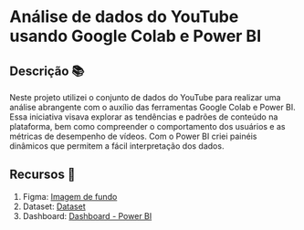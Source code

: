 # Análise de dados do YouTube usando Google Colab e Power BI

## Descrição :books:
Neste projeto utilizei o conjunto de dados do YouTube para realizar uma 
análise abrangente com o auxílio das ferramentas Google Colab e Power BI. Essa iniciativa visava 
explorar as tendências e padrões de conteúdo na plataforma, bem como compreender o comportamento 
dos usuários e as métricas de desempenho de vídeos.
Com o Power BI criei painéis dinâmicos que  permitem a fácil interpretação dos dados.

## Recursos :art:
1. Figma: <a href='https://www.figma.com/community/file/1294468337900596535'>Imagem de fundo</a>
2. Dataset: <a href='https://www.kaggle.com/datasets/nelgiriyewithana/global-youtube-statistics-2023'>Dataset</a>
3. Dashboard: <a href='#'>Dashboard - Power BI</a>






